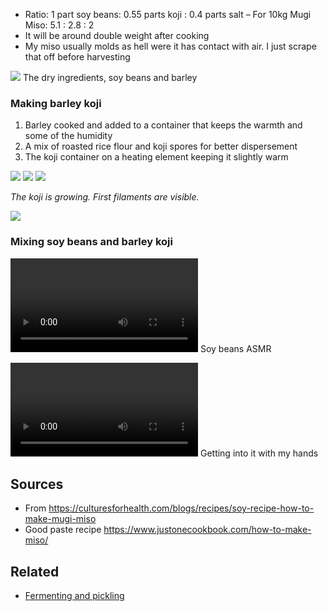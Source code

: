 - Ratio: 1 part soy beans: 0.55 parts koji : 0.4 parts salt – For 10kg Mugi Miso: 5.1 : 2.8 : 2
- It will be around double weight after cooking
- My miso usually molds as hell were it has contact with air. I just scrape that off before harvesting

![](assets/photo_5945069091352066710_y.jpg)
The dry ingredients, soy beans and barley

### Making barley koji

1. Barley cooked and added to a container that keeps the warmth and some of the humidity
2. A mix of roasted rice flour and koji spores for better dispersement
3. The koji container on a heating element keeping it slightly warm

![](assets/photo_5965095312672537199_y.jpg)
![](assets/photo_5965095312672537200_y.jpg)
![](assets/photo_5965095312672537201_y.jpg)

*The koji is growing. First filaments are visible.*

![](assets/photo_5965095312672537202_y.jpg)

### Mixing soy beans and barley koji
![](assets/IMG_7879.mp4)
Soy beans ASMR

![](assets/IMG_7897.mp4)
Getting into it with my hands

## Sources
- From https://culturesforhealth.com/blogs/recipes/soy-recipe-how-to-make-mugi-miso
- Good paste recipe https://www.justonecookbook.com/how-to-make-miso/

## Related
- [Fermenting and pickling](notes/Fermenting%20and%20pickling.md) 